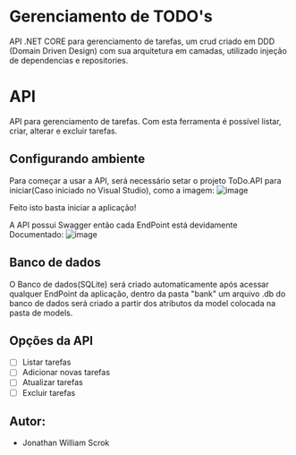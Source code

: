 # Gerenciamento de TODO's
API .NET CORE para gerenciamento de tarefas, um crud criado em DDD (Domain Driven Design) com sua arquitetura em camadas, utilizado injeção de dependencias e repositories.

# API

API para gerenciamento de tarefas.
Com esta ferramenta é possível listar, criar, alterar e excluir tarefas.


## Configurando ambiente

Para começar a usar a API, será necessário setar o projeto ToDo.API para iniciar(Caso iniciado no Visual Studio), como a imagem:
![image](https://user-images.githubusercontent.com/74919534/157563466-4c1b88f5-fa9b-4872-a994-c4880cbde8b3.png)

Feito isto basta iniciar a aplicação!

A API possui Swagger então cada EndPoint está devidamente Documentado:
![image](https://user-images.githubusercontent.com/74919534/157568316-f9cbb54b-2ba1-441d-9382-a4552d4b0191.png)


## Banco de dados
O Banco de dados(SQLite) será criado automaticamente após acessar qualquer EndPoint da aplicação, dentro da pasta "bank" um arquivo .db do banco de dados será criado a partir dos atributos da model colocada na pasta de models.

## Opções da API

- [ ] Listar tarefas
- [ ] Adicionar novas tarefas
- [ ] Atualizar tarefas
- [ ] Excluir tarefas

## Autor:
  - Jonathan William Scrok
